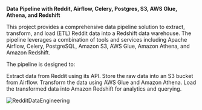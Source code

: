 **Data Pipeline with Reddit, Airflow, Celery, Postgres, S3, AWS Glue, Athena, and Redshift**

This project provides a comprehensive data pipeline solution to extract, transform, and load (ETL) Reddit data into a Redshift data warehouse. The pipeline leverages a combination of tools and services including Apache Airflow, Celery, PostgreSQL, Amazon S3, AWS Glue, Amazon Athena, and Amazon Redshift.

The pipeline is designed to:

Extract data from Reddit using its API.
Store the raw data into an S3 bucket from Airflow.
Transform the data using AWS Glue and Amazon Athena.
Load the transformed data into Amazon Redshift for analytics and querying.



![RedditDataEngineering](https://github.com/morshed-sarwer/reddit-data-engineering/assets/136965644/cce3f222-ecbd-4c87-95f3-2aac33e59667)
